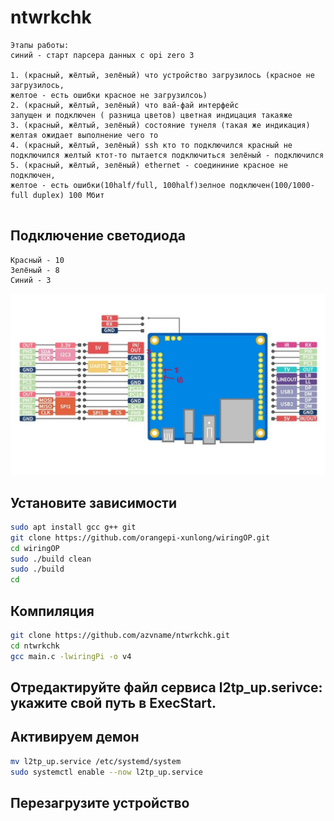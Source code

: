 # ntwrkchk


```text
Этапы работы:
синий - старт парсера данных с opi zero 3

1. (красный, жёлтый, зелёный) что устройство загрузилось (красное не загрузилось, 
желтое - есть ошибки красное не загрузилсоь)
2. (красный, жёлтый, зелёный) что вай-фай интерфейс 
запущен и подключен ( разница цветов) цветная индицация такаяже
3. (красный, жёлтый, зелёный) состояние тунеля (такая же индикация) 
желтая ожидает выполнение чего то
4. (красный, жёлтый, зелёный) ssh кто то подключился красный не 
подключился желтый ктот-то пытается подключиться зелёный - подключился
5. (красный, жёлтый, зелёный) ethernet - соедининие красное не подключен, 
желтое - есть ошибки(10half/full, 100half)зелное подключен(100/1000-full duplex) 100 Мбит


```


## Подключение светодиода
```text
Красный - 10
Зелёный - 8
Синий - 3
```


![Куда что подключать](https://raw.githubusercontent.com/azvname/ntwrkchk/92503367fb67c9dda642ebdb4323ecf819541556/pinout.jpg)



## Установите зависимости
```sh
sudo apt install gcc g++ git
git clone https://github.com/orangepi-xunlong/wiringOP.git
cd wiringOP
sudo ./build clean
sudo ./build
cd

```



## Компиляция
```sh
git clone https://github.com/azvname/ntwrkchk.git
cd ntwrkchk
gcc main.c -lwiringPi -o v4

```
## Отредактируйте файл сервиса l2tp_up.serivce: укажите свой путь в ExecStart. 

## Активируем демон
```sh
mv l2tp_up.service /etc/systemd/system
sudo systemctl enable --now l2tp_up.service
```


## Перезагрузите устройство

